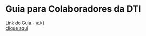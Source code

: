 # Guia para Colaboradores da DTI

Link do Guia - `Wiki`\
[clique aqui](https://git.capes.gov.br/dti/orientacoes-gerais/guia/wikis/home)